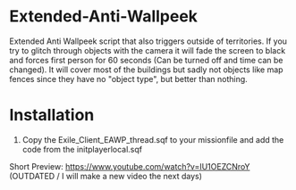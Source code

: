 # Extended-Anti-Wallpeek

Extended Anti Wallpeek script that also triggers outside of territories.
If you try to glitch through objects with the camera it will fade the screen to black and forces first person for 60 seconds (Can be turned off and time can be changed).
It will cover most of the buildings but sadly not objects like map fences since they have no "object type", but better than nothing.

# Installation
1. Copy the Exile_Client_EAWP_thread.sqf to your missionfile and add the code from the initplayerlocal.sqf

Short Preview: https://www.youtube.com/watch?v=IU1OEZCNroY (OUTDATED / I will make a new video the next days)
